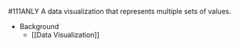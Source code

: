 #111ANLY 
A data visualization that represents multiple sets of values.

- Background
	- [[Data Visualization]]